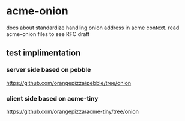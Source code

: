 # acme-onion
docs about standardize handling onion address in acme context.
read acme-onion files to see RFC draft

## test implimentation
  ### server side based on pebble
   
  https://github.com/orangepizza/pebble/tree/onion
   
  ### client side based on acme-tiny
   
  https://github.com/orangepizza/acme-tiny/tree/onion
